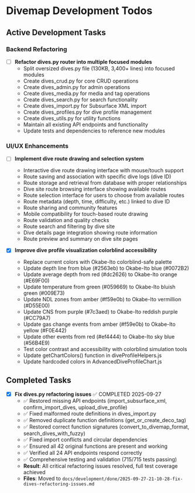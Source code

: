 # Divemap Development Todos

## Active Development Tasks

### Backend Refactoring

- [ ] **Refactor dives.py router into multiple focused modules**
  - Split oversized dives.py file (130KB, 3,400+ lines) into focused modules
  - Create dives_crud.py for core CRUD operations
  - Create dives_admin.py for admin operations  
  - Create dives_media.py for media and tag operations
  - Create dives_search.py for search functionality
  - Create dives_import.py for Subsurface XML import
  - Create dives_profiles.py for dive profile management
  - Create dives_utils.py for utility functions
  - Maintain all existing API endpoints and functionality
  - Update tests and dependencies to reference new modules

### UI/UX Enhancements

- [ ] **Implement dive route drawing and selection system**
  - Interactive dive route drawing interface with mouse/touch support
  - Route saving and association with specific dive logs (dive ID)
  - Route storage and retrieval from database with proper relationships
  - Dive site route browsing interface showing available routes
  - Route selection interface for users to choose from available routes
  - Route metadata (depth, time, difficulty, etc.) linked to dive ID
  - Route sharing and community features
  - Mobile compatibility for touch-based route drawing
  - Route validation and quality checks
  - Route search and filtering by dive site
  - Dive details page integration showing route information
  - Route preview and summary on dive site pages

- [x] **Improve dive profile visualization colorblind accessibility**
  - Replace current colors with Okabe-Ito colorblind-safe palette
  - Update depth line from blue (#2563eb) to Okabe-Ito blue (#0072B2)
  - Update average depth from red (#dc2626) to Okabe-Ito orange (#E69F00)
  - Update temperature from green (#059669) to Okabe-Ito bluish green (#009E73)
  - Update NDL zones from amber (#f59e0b) to Okabe-Ito vermillion (#D55E00)
  - Update CNS from purple (#7c3aed) to Okabe-Ito reddish purple (#CC79A7)
  - Update gas change events from amber (#f59e0b) to Okabe-Ito yellow (#F0E442)
  - Update other events from red (#ef4444) to Okabe-Ito sky blue (#56B4E9)
  - Test color contrast and accessibility with colorblind simulation tools
  - Update getChartColors() function in diveProfileHelpers.js
  - Update hardcoded colors in AdvancedDiveProfileChart.js

## Completed Tasks

- [x] **Fix dives.py refactoring issues** ✅ COMPLETED 2025-09-27
  - ✅ Restored missing API endpoints (import_subsurface_xml, confirm_import_dives, upload_dive_profile)
  - ✅ Fixed malformed route definitions in dives_import.py
  - ✅ Removed duplicate function definitions (get_or_create_deco_tag)
  - ✅ Restored correct function signatures (convert_to_divemap_format, search_dives_with_fuzzy)
  - ✅ Fixed import conflicts and circular dependencies
  - ✅ Ensured all 42 original functions are present and working
  - ✅ Verified all 24 API endpoints respond correctly
  - ✅ Comprehensive testing and validation (715/715 tests passing)
  - **Result**: All critical refactoring issues resolved, full test coverage achieved
  - **Files**: Moved to `docs/development/done/2025-09-27-21-10-28-fix-dives-refactoring-issues.md`